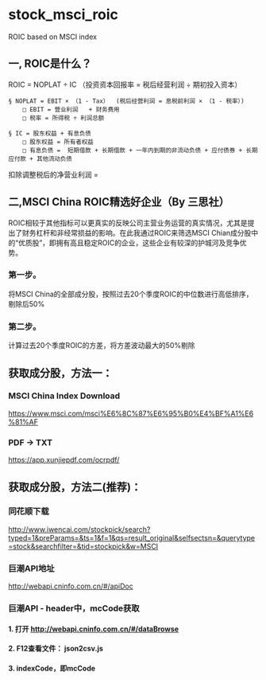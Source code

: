 # stock_msci_roic
ROIC based on MSCI index

## 一, ROIC是什么？
ROIC = NOPLAT ÷ IC （投资资本回报率 = 税后经营利润 ÷ 期初投入资本）

    § NOPLAT = EBIT × （1 - Tax）  (税后经营利润 = 息税前利润 × （1 - 税率）)
        □ EBIT = 营业利润   + 财务费用
        □ 税率 = 所得税 ÷ 利润总额

    § IC = 股东权益 + 有息负债
        □ 股东权益 = 所有者权益
        □ 有息负债 =  短期借款 + 长期借款 + 一年内到期的非流动负债 + 应付债券 + 长期应付款 + 其他流动负债


扣除调整税后的净营业利润 = 

## 二,MSCI China ROIC精选好企业（By 三思社）
ROIC相较于其他指标可以更真实的反映公司主营业务运营的真实情况，尤其是提出了财务杠杆和非经常损益的影响。在此我通过ROIC来筛选MSCI Chian成分股中的“优质股”，即拥有高且稳定ROIC的企业，这些企业有较深的护城河及竞争优势。
### 第一步。
将MSCI China的全部成分股，按照过去20个季度ROIC的中位数进行高低排序，剔除后50%
### 第二步。
计算过去20个季度ROIC的方差，将方差波动最大的50%剔除

## 获取成分股，方法一：
### MSCI China Index Download
https://www.msci.com/msci%E6%8C%87%E6%95%B0%E4%BF%A1%E6%81%AF

### PDF -> TXT
https://app.xunjiepdf.com/ocrpdf/
## 获取成分股，方法二(推荐)：

### 同花顺下载
http://www.iwencai.com/stockpick/search?typed=1&preParams=&ts=1&f=1&qs=result_original&selfsectsn=&querytype=stock&searchfilter=&tid=stockpick&w=MSCI

### 巨潮API地址
http://webapi.cninfo.com.cn/#/apiDoc

### 巨潮API - header中，mcCode获取
#### 1. 打开 http://webapi.cninfo.com.cn/#/dataBrowse
#### 2. F12查看文件： json2csv.js
#### 3. indexCode，即mcCode